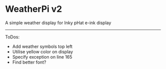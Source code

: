 # WeatherPi v2

A simple weather display for Inky pHat e-ink display

---

ToDos:

- Add weather symbols top left
- Utilise yellow color on display
- Specify exception on line 165
- Find better font?
